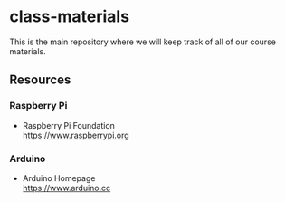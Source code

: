 # class-materials
This is the main repository where we will keep track of all of our course materials.

## Resources
### Raspberry Pi 
- Raspberry Pi Foundation<br>https://www.raspberrypi.org 

### Arduino
- Arduino Homepage<br>https://www.arduino.cc 


